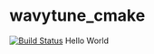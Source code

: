 # wavytune_cmake
[![Build Status](https://dev.azure.com/Matheusgarcia28/WavyTune/_apis/build/status/matheusgomes28.wavytune_cmake?branchName=master)](https://dev.azure.com/Matheusgarcia28/WavyTune/_build/latest?definitionId=2&branchName=master)
Hello World
